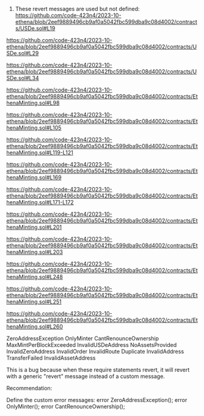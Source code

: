 1. These revert messages are used but not defined:
https://github.com/code-423n4/2023-10-ethena/blob/2eef9889496cb9af0a5042fbc599dba9c08d4002/contracts/USDe.sol#L19

https://github.com/code-423n4/2023-10-ethena/blob/2eef9889496cb9af0a5042fbc599dba9c08d4002/contracts/USDe.sol#L29

https://github.com/code-423n4/2023-10-ethena/blob/2eef9889496cb9af0a5042fbc599dba9c08d4002/contracts/USDe.sol#L34

https://github.com/code-423n4/2023-10-ethena/blob/2eef9889496cb9af0a5042fbc599dba9c08d4002/contracts/EthenaMinting.sol#L98

https://github.com/code-423n4/2023-10-ethena/blob/2eef9889496cb9af0a5042fbc599dba9c08d4002/contracts/EthenaMinting.sol#L105

https://github.com/code-423n4/2023-10-ethena/blob/2eef9889496cb9af0a5042fbc599dba9c08d4002/contracts/EthenaMinting.sol#L119-L121

https://github.com/code-423n4/2023-10-ethena/blob/2eef9889496cb9af0a5042fbc599dba9c08d4002/contracts/EthenaMinting.sol#L169

https://github.com/code-423n4/2023-10-ethena/blob/2eef9889496cb9af0a5042fbc599dba9c08d4002/contracts/EthenaMinting.sol#L171-L172

https://github.com/code-423n4/2023-10-ethena/blob/2eef9889496cb9af0a5042fbc599dba9c08d4002/contracts/EthenaMinting.sol#L201

https://github.com/code-423n4/2023-10-ethena/blob/2eef9889496cb9af0a5042fbc599dba9c08d4002/contracts/EthenaMinting.sol#L203

https://github.com/code-423n4/2023-10-ethena/blob/2eef9889496cb9af0a5042fbc599dba9c08d4002/contracts/EthenaMinting.sol#L248

https://github.com/code-423n4/2023-10-ethena/blob/2eef9889496cb9af0a5042fbc599dba9c08d4002/contracts/EthenaMinting.sol#L251

https://github.com/code-423n4/2023-10-ethena/blob/2eef9889496cb9af0a5042fbc599dba9c08d4002/contracts/EthenaMinting.sol#L260

ZeroAddressException
OnlyMinter
CantRenounceOwnership
MaxMintPerBlockExceeded
InvalidUSDeAddress
NoAssetsProvided
InvalidZeroAddress
InvalidOrder
InvalidRoute
Duplicate
InvalidAddress
TransferFailed
InvalidAssetAddress

This is a bug because when these require statements revert, it will revert with a generic "revert" message instead of a custom message.

Recommendation:

Define the custom error messages:
error ZeroAddressException();
error OnlyMinter(); 
error CantRenounceOwnership();